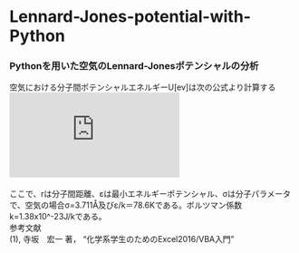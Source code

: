 # Lennard-Jones-potential-with-Python
### Pythonを用いた空気のLennard-Jonesポテンシャルの分析
空気における分子間ポテンシャルエネルギーU[ev]は次の公式より計算する  
![](https://latex.codecogs.com/gif.latex?U%20%3D%204%20%5Cvarepsilon%20%5Cleft%5C%7B%20%5Cleft%28%20%5Cfrac%7B%5Csigma%20%7D%7Br%7D%20%5Cright%29%5E%7B12%7D%20-%20%5Cleft%28%20%5Cfrac%7B%5Csigma%20%7D%7Br%7D%20%5Cright%29%5E%7B6%7D%20%5Cright%5C%7D)　

ここで、rは分子間距離、εは最小エネルギーポテンシャル、σは分子パラメータで、空気の場合σ=3.711Å及びε/k＝78.6Kである。ボルツマン係数k=1.38x10^-23J/kである。  
参考文献  
(1), 寺坂　宏一 著， “化学系学生のためのExcel2016/VBA入門”    
